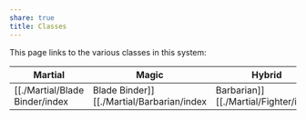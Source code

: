 ```yaml
---
share: true
title: Classes
---
```

This page links to the various classes in this system:

|Martial|Magic|Hybrid|Advanced|
|---|---|---|---|
|[[./Martial/Blade Binder/index|Blade Binder]]<br>[[./Martial/Barbarian/index|Barbarian]]<br>[[./Martial/Fighter/index|Fighter]]<br>[[./Martial/Rogue/index|Rogue]]<br>[[./Martial/Ranger/index|Ranger]]|[[./Magic/Druid/index|Druid]]<br>[[./Magic/Wizard/index|Wizard]]<br>[[./Magic/Sorcerer/index|Sorcerer]]|[[./Hybrid/Battlemage/index|Battlemage]]<br>[[../../Grim Knight|Grim Knight]]<br>[[../../Magus|Magus]]<br>|<br>